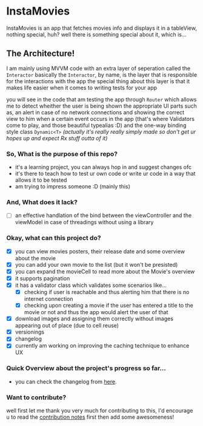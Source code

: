 # InstaMovies

InstaMovies is an app that fetches movies info and displays it in a tableView, 
nothing special, huh? 
well there is something special about it, which is...

## The Architecture!

I am mainly using MVVM code with an extra layer of seperation called the `Interactor`
basically the `Interactor`, by name, is the layer that is responsible for the interactions with the app
the special thing about this layer is that it makes life easier when it comes to writing tests for your app

you will see in the code that am testing the app through `Router` which allows me to detect wheither the user is being
shown the appropriate UI parts such as, an alert in case of no network connections and showing the correct view to him
when a certain event occurs in the app (that's where Validators come to play, and those beautiful typealias :D)
and the one-way binding style class `Dynamic<T>` _(actually it's really really simply made so don't get ur hopes up and expect 
Rx stuff outta of it)_

### So, What is the purpose of this repo?

- it's a learning project, you can always hop in and suggest changes ofc
- it's there to teach how to test ur own code or write ur code in a way that allows it to be tested
- am trying to impress someone :D (mainly this)

### And, What does it lack?

- [ ] an effective handlation of the bind between the viewController and the viewModel in case of threadings without using a library

### Okay, what can this project do?

- [X] you can view movies posters, their release date and some overview about the movie
- [X] you can add your own movie to the list (but it won't be presisted)
- [X] you can expand the movieCell to read more about the Movie's overview
- [X] it supports pagination
- [X] it has a validator class which validates some scenarios like...
  - [X] checking if user is reachable and thus alerting him that there is no internet connection
  - [X] checking upon creating a movie if the user has entered a title to the movie or not and thus the app would alert the user of that
- [X] download images and assigning them correctly without images appearing out of place (due to cell reuse)
- [X] versionings
- [X] changelog
- [X] currently am working on improving the caching technique to enhance UX

### Quick Overview about the project's progress so far...
- you can check the changelog from [here](https://github.com/ARamy23/InstaMovies/blob/master/CHANGELOG.md).

### Want to contribute?
well first let me thank you very much for contributing to this, I'd encourage u to read the [contribution notes](https://github.com/ARamy23/InstaMovies/blob/master/CONTRIBUTING.md) first then add some awesomeness!
